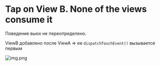 # Tap on View B. None of the views consume it

Поведение вьюх не переопределено.

ViewB добавлено после ViewA => ее `dispatchTouchEvent()` вызывается первым

![img.png](https://miro.medium.com/max/1400/1*Ut1wbTz6Nx1ZJeSZYr7i4A.png)